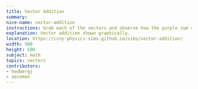 ```yaml
---
title: Vector Addition
summary:
nice-name: vector-addition
instructions: Grab each of the vectors and observe how the purple sum changes
explanation: Vector addition shown graphically.
location: https://ccny-physics-sims.github.io/sims/vector-addition/
width: 500
height: 500
subject: math
topics: vectors
contributors:
- hedbergj
- aareman
---
```

